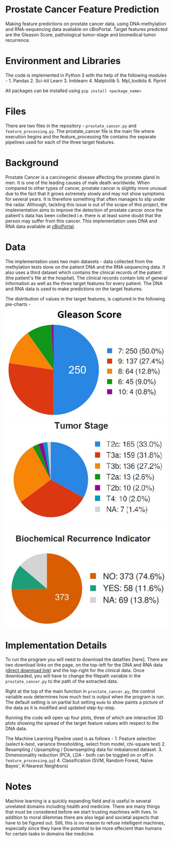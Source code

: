 # Prostate Cancer Feature Prediction
Making feature predictions on prostate cancer data, using DNA-methylation and RNA-sequencing data available on cBioPortal. Target features predicted are the Gleason Score, pathological tumor-stage and biomedical tumor recurrence.

# Environment and Libraries
The code is implemented in Python 3 with the help of the following modules - 
    1. Pandas
    2. Sci-kit Learn
    3. Imblearn
    4. Matplotlib
    5. Mpl_toolkits
    6. Pprint

All packages can be installed using `pip install <package_name>`

# Files
There are two files in the repository - `prostate_cancer.py` and `feature_processing.py`. The prostate_cancer file is the main file where execution begins and the feature_processing file contains the separate pipelines used for each of the three target features.

# Background 
Prostate Cancer is a carcinogenic disease affecting the prostate gland in men. It is one of the leading causes of male death worldwide. When compared to other types of cancer, prostate cancer is slightly more unusual due to the fact that it grows extremely slowly and may not show symptoms for several years. It is therefore something that often manages to slip under the radar. Although, tackling this issue is out of the scope of this project, the implementation aims to improve the detection of prostate cancer once the patient's data has been collected i.e. there is at least some doubt that the person may suffer from this cancer. This implementation uses DNA and RNA data avaliable at [cBioPortal](https://www.cbioportal.org/study/summary?id=prad_tcga). 

# Data
The implementation uses two main datasets - data collected from the methylation tests done on the patient DNA and the RNA sequencing data. It also uses a third dataset which contains the clinical records of the patient (the patient's file at the hospital). The clinical records contain lots of general information as well as the three target features for every patient. The DNA and RNA data is used to make predictions on the target features. 

The distribution of values in the target features, is captured in the following pie-charts - 
![Gleason Score](gleason-valcounts.png)
![Tumor Stage](t_stage-valcounts.png)
![Biomedical Recurrence](recurrence-valcounts.png)

# Implementation Details
To run the program you will need to download the datafiles [here]. There are two download links on the page, on the top-left for the DNA and RNA data ([direct download link](http://download.cbioportal.org/prad_tcga.tar.gz)) and the top-right for the clinical data. Once downloaded, you will have to change the filepath variable in the `prostate_cancer.py` to the path of the extracted data.

Right at the top of the main function in `prostate_cancer.py`, the control variable `mode` determines how much text is output when the program is run. The default setting is on partial but setting `mode` to show paints a picture of the data as it is modified and updated step-by-step.

Running the code will open up four plots, three of which are interactive 3D plots showing the spread of the target feature values with respect to the DNA data.

The Machine Learning Pipeline used is as follows - 
    1. Feature selection (select k-best, variance thresholding, select from model, chi-square test)
    2. Resampling / Upsampling / Downsampling data for imbalanced dataset.
    3. Dimensionality reduction (PCA, LDA - both can be toggled on or off in `feature_processing.py`)
    4. Classification (SVM, Random Forest, Naïve Bayes', K-Nearest Neighbors)

# Notes 
Machine learning is a quickly expanding field and is useful in several unrelated domains including health and medicine. There are many things that must be considered before we start trusting machines with lives. In addition to moral dilemmas there are also legal and societal aspects that have to be figured out. Still, this is no reason to refuse intelligent machines, especially since they have the potential to be more effecient than humans for certain tasks in domains like medicine.